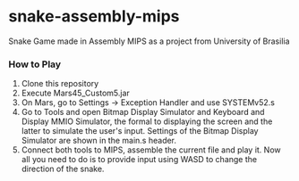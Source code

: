 # snake-assembly-mips
Snake Game made in Assembly MIPS as a project from University of Brasilia

### How to Play

1. Clone this repository
2. Execute Mars45_Custom5.jar
3. On Mars, go to Settings -> Exception Handler and use SYSTEMv52.s
4. Go to Tools and open Bitmap Display Simulator and Keyboard and Display MMIO Simulator, the formal to displaying the screen and the latter to simulate the user's input. Settings of the Bitmap Display Simulator are shown in the main.s header.
5. Connect both tools to MIPS, assemble the current file and play it. Now all you need to do is to provide input using WASD to change the direction of the snake.
